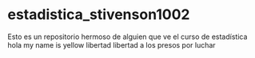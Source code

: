 # estadistica_stivenson1002
Esto es un repositorio hermoso de alguien que ve el curso de estadística
hola my name is yellow
libertad
libertad
a los
presos
por
luchar